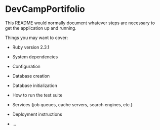 # DevCampPortifolio

This README would normally document whatever steps are necessary to get the
application up and running.

Things you may want to cover:

* Ruby version 2.3.1

* System dependencies

* Configuration

* Database creation

* Database initialization

* How to run the test suite

* Services (job queues, cache servers, search engines, etc.)

* Deployment instructions

* ...
